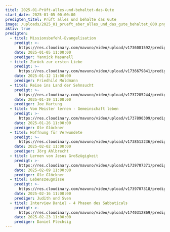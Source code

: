 ```yaml
---
titel: 2025-01-Prüft-alles-und-behaltet-das-Gute
start_date: 2025-01-05 00:00:00
predigten_titel: Prüft alles und behalte das Gute
image: /uploads/2025_01_prueft_aber_alles_und_das_gute_behaltet_800.png
aktiv: true
predigten:
  - titel: Missionsbefehl-Evangelisation
    predigt: >-
      https://res.cloudinary.com/mavuno/video/upload/v1736081592/predigten/2025-01/20250105_GoDi_Mavuno_Berlin_Missionsbefehl-Evangelisation.mp3  
    date: 2025-01-05 11:00:00
    prediger: Yannick Masanell
  - titel: Zurück zur ersten Liebe
    predigt: >-
      https://res.cloudinary.com/mavuno/video/upload/v1736679841/predigten/2025-01/20250112_Zur%C3%BCck_zur_ersten_Liebe.mp3
    date: 2025-01-12 11:00:00
    prediger: Friedhild Moldmann
  - titel: Reise ins Land der Sehnsucht
    predigt: >-
      https://res.cloudinary.com/mavuno/video/upload/v1737285244/predigten/2025-01/20250119__Reise_ins_Land_der_Sehnsucht.mp3
    date: 2025-01-19 11:00:00
    prediger: Joe Hartung
  - titel: Vom Meister lernen - Gemeinschaft leben
    predigt: >-
      https://res.cloudinary.com/mavuno/video/upload/v1737890309/predigten/2025-01/20250126_Handel_wie_Jesus_gehandelt_hat_Gemeinschaft.mp3
    date: 2025-01-26 11:00:00
    prediger: Ole Glöckner
  - titel: Hoffnung für Verwundete
    predigt: >- 
      https://res.cloudinary.com/mavuno/video/upload/v1738513236/predigten/2025-02/2025-02-02.mp3
    date: 2025-02-02 11:00:00
    prediger: Jörg Ahlbrecht
  - titel: Lernen von Jesus Großzügigkeit
    predigt: >- 
      https://res.cloudinary.com/mavuno/video/upload/v1739707371/predigten/2025-02/20250209_Lernen_von_Jesus_Gro%C3%9Fz%C3%BCgigkeit_Ole.mp3
    date: 2025-02-09 11:00:00
    prediger: Ole Glöckner
  - titel: Lebenszeugnisse 
    predigt: >- 
      https://res.cloudinary.com/mavuno/video/upload/v1739707318/predigten/2025-02/20250216_Lebenszeugnisse_von_Judith_und_Sven.mp3
    date: 2025-02-16 11:00:00
    prediger: Judith und Sven
  - titel: Interview Daniel - 4 Phasen des Sabbaticals 
    predigt: >- 
      https://res.cloudinary.com/mavuno/video/upload/v1740312869/predigten/2025-02/20250223_Interview_Daniel_4_Phasen_des_Sabbaticals.mp3
    date: 2025-02-23 11:00:00
    prediger: Daniel Flechsig 
---
```

